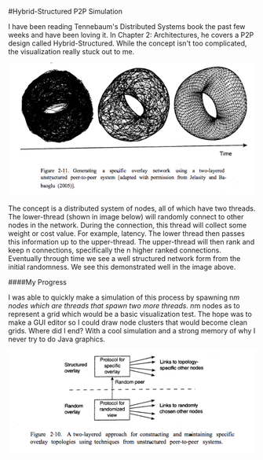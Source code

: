 #Hybrid-Structured P2P Simulation

I have been reading Tennebaum's Distributed Systems book the past few weeks and have been loving it.
In Chapter 2: Architectures, he covers a P2P design called Hybrid-Structured. While the concept isn't too
complicated, the visualization really stuck out to me.

![cool](/imgs/img1.png?raw=true "")

The concept is a distributed system of nodes, all of which have two threads. The lower-thread (shown in image below)
will randomly connect to other nodes in the network. During the connection, this thread will collect some
weight or cost value. For example, latency. The lower thread then passes this information up to the upper-thread.
The upper-thread will then rank and keep n connections, specifically the n higher ranked connections. Eventually
through time we see a well structured network form from the initial randomness. We see this demonstrated well in
the image above.

####My Progress

I was able to quickly make a simulation of this process by spawning n*m nodes which are threads that spawn two
more threads. n*m nodes as to represent a grid which would be a basic visualization test. The hope was to make a GUI
editor so I could draw node clusters that would become clean grids. Where did I end? With a cool simulation and a
strong memory of why I never try to do Java graphics.

![hybrid-structured](/imgs/img2.png?raw=true "")